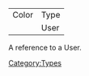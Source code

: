 |       |      |
|-------|------|
| Color | Type |
|       | User |

A reference to a User.

[Category:Types](Category:Types "wikilink")